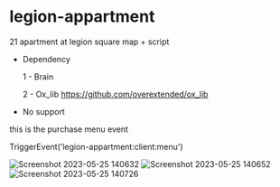 # legion-appartment
21 apartment at legion square map + script



* Dependency 

  1 - Brain

  2 - Ox_lib https://github.com/overextended/ox_lib

* No support 

this is the purchase menu event

TriggerEvent('legion-appartment:client:menu')

![Screenshot 2023-05-25 140632](https://github.com/uFLOKY/legion-appartment/assets/80961359/c443e3ff-77f8-40fc-ba51-476067bcb920)
![Screenshot 2023-05-25 140652](https://github.com/uFLOKY/legion-appartment/assets/80961359/f3bf6fbc-03ce-4bd5-8422-dd7457ad6146)
![Screenshot 2023-05-25 140726](https://github.com/uFLOKY/legion-appartment/assets/80961359/126bc451-a9c8-4080-b023-cf4291764da8)
